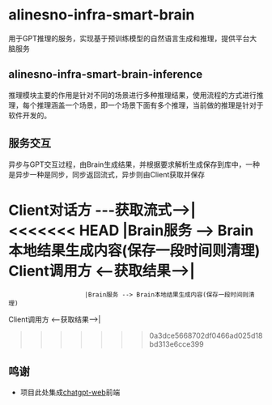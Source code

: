 # alinesno-infra-smart-brain
用于GPT推理的服务，实现基于预训练模型的自然语言生成和推理，提供平台大脑服务

## alinesno-infra-smart-brain-inference

推理模块主要的作用是针对不同的场景进行多种推理结果，使用流程的方式进行推理，每个推理涵盖一个场景，即一个场景下面有多个推理，当前做的推理是针对于软件开发的。

## 服务交互

异步与GPT交互过程，由Brain生成结果，并根据要求解析生成保存到库中，一种是异步一种是同步，同步返回流式，异步则由Client获取并保存

Client对话方  ---获取流式-->|
<<<<<<< HEAD
|Brain服务 --> Brain本地结果生成内容(保存一段时间则清理)
Client调用方  <--获取结果-->|
=======
                         |Brain服务 --> Brain本地结果生成内容(保存一段时间则清理)
Client调用方  <--获取结果-->| 
>>>>>>> 0a3dce5668702df0466ad025d18bd313e6cce399

## 鸣谢

- 项目此处集成[chatgpt-web](https://github.com/Chanzhaoyu/chatgpt-web)前端
